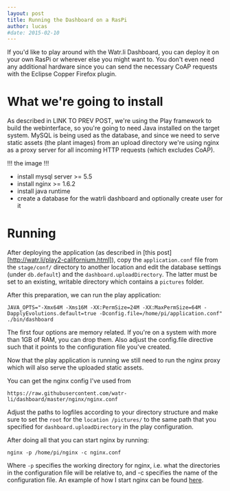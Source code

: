 ```yaml
---
layout: post
title: Running the Dashboard on a RasPi
author: lucas
#date: 2015-02-10
---
```


If you'd like to play around with the Watr.li Dashboard, you can deploy it on your own RasPi or wherever else you might want to. You don't even need any additional hardware since you can send the necessary CoAP requests with the Eclipse Copper Firefox plugin.

<!-- more -->

# What we're going to install

As described in LINK TO PREV POST, we're using the Play framework to build the webinterface, so you're going to need Java installed on the target system. MySQL is being used as the database, and since we need to serve static assets (the plant images) from an upload directory we're using nginx as a proxy server for all incoming HTTP requests (which excludes CoAP).

!!! the image !!!


* install mysql server >= 5.5
* install nginx >= 1.6.2
* install java runtime
* create a database for the watrli dashboard and optionally create user for it

# Running

After deploying the application (as described in [this post][http://watr.li/play2-californium.html]), copy the `application.conf` file from the `stage/conf/` directory to another location and edit the database settings (under `db.default`) and the `dashboard.uploadDirectory`. The latter must be set to an existing, writable directory which contains a `pictures` folder.

After this preparation, we can run the play application:

    JAVA_OPTS="-Xmx64M -Xms16M -XX:PermSize=24M -XX:MaxPermSize=64M -DapplyEvolutions.default=true -Dconfig.file=/home/pi/application.conf" ./bin/dashboard

The first four options are memory related. If you're on a system with more than 1GB of RAM, you can drop them. Also adjust the config.file directive such that it points to the configuration file you've created.

Now that the play application is running we still need to run the nginx proxy which will also serve the uploaded static assets.

You can get the nginx config I've used from 

    https://raw.githubusercontent.com/watr-li/dashboard/master/nginx/nginx.conf

Adjust the paths to logfiles according to your directory structure and make sure to set the `root` for the `location /pictures/` to the same path that you specified for `dashboard.uploadDirectory` in the play configuration.

After doing all that you can start nginx by running:

    nginx -p /home/pi/nginx -c nginx.conf

Where `-p` specifies the working directory for nginx, i.e. what the directories in the configuration file will be relative to, and -c specifies the name of the configuration file. An example of how I start nginx can be found [here](https://raw.githubusercontent.com/watr-li/dashboard/master/start_proxy.sh).


